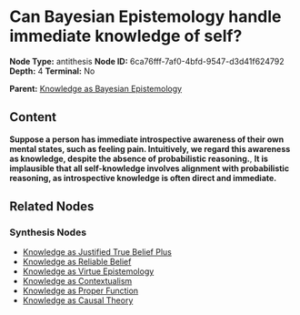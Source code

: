 # Can Bayesian Epistemology handle immediate knowledge of self?

**Node Type:** antithesis
**Node ID:** 6ca76fff-7af0-4bfd-9547-d3d41f624792
**Depth:** 4
**Terminal:** No

**Parent:** [Knowledge as Bayesian Epistemology](knowledge-as-bayesian-epistemology-synthesis-a43b8493-b553-47d7-956a-121558a796e0.md)

## Content

**Suppose a person has immediate introspective awareness of their own mental states, such as feeling pain. Intuitively, we regard this awareness as knowledge, despite the absence of probabilistic reasoning.**, **It is implausible that all self-knowledge involves alignment with probabilistic reasoning, as introspective knowledge is often direct and immediate.**

## Related Nodes

### Synthesis Nodes

- [Knowledge as Justified True Belief Plus](knowledge-as-justified-true-belief-plus-synthesis-a7a0e4dc-7464-4233-9068-ad44ddd80a57.md)
- [Knowledge as Reliable Belief](knowledge-as-reliable-belief-synthesis-31c72351-a37d-460a-9cf4-e727cb95e39e.md)
- [Knowledge as Virtue Epistemology](knowledge-as-virtue-epistemology-synthesis-2dd7ad7f-dced-4606-8997-52e8c525c725.md)
- [Knowledge as Contextualism](knowledge-as-contextualism-synthesis-b5838cdc-be48-4ade-a926-33fa7c060ee2.md)
- [Knowledge as Proper Function](knowledge-as-proper-function-synthesis-40a772e5-4715-4105-82ee-a8f1ccf7e1c1.md)
- [Knowledge as Causal Theory](knowledge-as-causal-theory-synthesis-c91cc469-25d5-4533-8b44-7b16ce775321.md)
